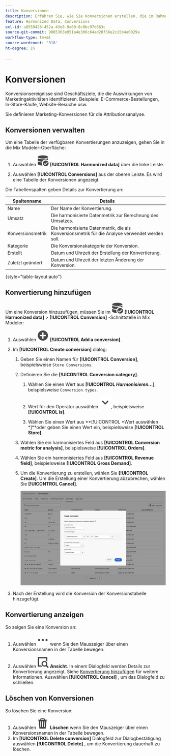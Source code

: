 ```yaml
---
title: Konversionen
description: Erfahren Sie, wie Sie Konversionen erstellen, die im Rahmen der Harmonisierung Ihrer Daten in Mix Modeler verwendet werden.
feature: Harmonized Data, Conversions
exl-id: a8559426-452a-43e8-9a60-0c0bc97d863c
source-git-commit: 9085363e951a4e306c64ad28f56e2c15b4a6029a
workflow-type: tm+mt
source-wordcount: '318'
ht-degree: 1%

---
```


# Konversionen

Konversionsereignisse sind Geschäftsziele, die die Auswirkungen von Marketingaktivitäten identifizieren. Beispiele: E-Commerce-Bestellungen, In-Store-Käufe, Website-Besuche usw.

Sie definieren Marketing-Konversionen für die Attributionsanalyse.

## Konversionen verwalten

Um eine Tabelle der verfügbaren Konvertierungen anzuzeigen, gehen Sie in die Mix Modeler-Oberfläche:

1. Auswählen ![DataSearch](/help/assets//icons/DataCheck.svg) **[!UICONTROL Harmonized data]** über die linke Leiste.

1. Auswählen **[!UICONTROL Conversions]** aus der oberen Leiste. Es wird eine Tabelle der Konversionen angezeigt.

Die Tabellenspalten geben Details zur Konvertierung an:

| Spaltenname | Details |
| --- | ---|
| Name | Der Name der Konvertierung. |
| Umsatz | Die harmonisierte Datenmetrik zur Berechnung des Umsatzes. |
| Konversionsmetrik | Die harmonisierte Datenmetrik, die als Konversionsmetrik für die Analyse verwendet werden soll. |
| Kategorie | Die Konversionskategorie der Konversion. |
| Erstellt | Datum und Uhrzeit der Erstellung der Konvertierung. |
| Zuletzt geändert | Datum und Uhrzeit der letzten Änderung der Konversion. |

{style="table-layout:auto"}

## Konvertierung hinzufügen

Um eine Konversion hinzuzufügen, müssen Sie im ![DataSearch](/help/assets//icons/DataCheck.svg) **[!UICONTROL Harmonized data]** > **[!UICONTROL Conversion]** -Schnittstelle in Mix Modeler:

1. Auswählen ![Hinzufügen](/help/assets//icons/AddCircle.svg) **[!UICONTROL Add a conversion]**.

1. Im **[!UICONTROL Create conversion]** dialog:

   1. Geben Sie einen Namen für **[!UICONTROL Conversion]**, beispielsweise `Store Conversions`.

   1. Definieren Sie die **[!UICONTROL Conversion category]**.

      1. Wählen Sie einen Wert aus **[!UICONTROL *Harmonisieren...*]**, beispielsweise `Conversion types`.

      1. Wert für den Operator auswählen ![Chevron](/help/assets//icons/ChevronDown.svg), beispielsweise **[!UICONTROL is]**.

      1. Wählen Sie einen Wert aus **[!UICONTROL *Wert auswählen *]**oder geben Sie einen Wert ein, beispielsweise **[!UICONTROL Store]**.

   1. Wählen Sie ein harmonisiertes Feld aus **[!UICONTROL Conversion metric for analysis]**, beispielsweise **[!UICONTROL Orders]**.

   1. Wählen Sie ein harmonisiertes Feld aus **[!UICONTROL Revenue field]**, beispielsweise **[!UICONTROL Gross Demand]**.

   1. Um die Konvertierung zu erstellen, wählen Sie **[!UICONTROL Create]**. Um die Erstellung einer Konvertierung abzubrechen, wählen Sie **[!UICONTROL Cancel]**.

      ![Alternativtext](/help/assets//create-conversion.png)

1. Nach der Erstellung wird die Konversion der Konversionstabelle hinzugefügt.


## Konvertierung anzeigen

So zeigen Sie eine Konversion an:

1. Auswählen ![Mehr](/help/assets//icons/More.svg) wenn Sie den Mauszeiger über einen Konversionsnamen in der Tabelle bewegen.

1. Auswählen ![Ansicht](/help/assets//icons/ViewDetail.svg) **Ansicht**. In einem Dialogfeld werden Details zur Konvertierung angezeigt. Siehe [Konvertierung hinzufügen](#add-a-conversion) für weitere Informationen. Auswählen **[!UICONTROL Cancel]** , um das Dialogfeld zu schließen.


## Löschen von Konversionen

So löschen Sie eine Konversion:

1. Auswählen ![Löschen](/help/assets//icons/Delete.svg) **Löschen** wenn Sie den Mauszeiger über einen Konversionsnamen in der Tabelle bewegen.
1. Im **[!UICONTROL Delete conversion]** Dialogfeld zur Dialogbestätigung auswählen **[!UICONTROL Delete]** , um die Konvertierung dauerhaft zu löschen.
